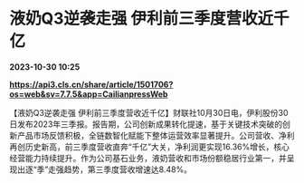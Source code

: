 # 液奶Q3逆袭走强 伊利前三季度营收近千亿

**2023-10-30 10:25**

**https://api3.cls.cn/share/article/1501706?os=web&sv=7.7.5&app=CailianpressWeb**

【液奶Q3逆袭走强 伊利前三季度营收近千亿】财联社10月30日电，伊利股份30日发布2023年三季报。报告期，公司创新成果转化提速，基于关键技术突破的创新产品市场反馈积极，全链数智化赋能下整体运营效率显著提升。公司营收、净利再创历史新高，前三季度营收直奔“千亿”大关，净利润更实现16.36%增长，核心经营能力持续提升。作为公司基石业务，液奶营收和市场份额稳居行业第一，并呈现出逐“季”走强趋势，第三季度营收增速达8.48%。
